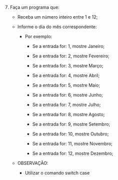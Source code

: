 07)	Faça um programa que:

    - Receba um número inteiro entre 1 e 12;
    
    - Informe o dia do mês correspondente:

        - Por exemplo:
            
            - Se a entrada for: 1, mostre Janeiro;
            
            - Se a entrada for: 2, mostre Fevereiro;
            
            - Se a entrada for: 3, mostre Março;
            
            - Se a entrada for: 4, mostre Abril;
            
            - Se a entrada for: 5, mostre Maio;
            
            - Se a entrada for: 6, mostre Junho;
           
            - Se a entrada for: 7, mostre Julho;
           
            - Se a entrada for: 8, mostre Agosto;
           
            - Se a entrada for: 9, mostre Setembro;
           
            - Se a entrada for: 10, mostre Outubro;
           
            - Se a entrada for: 11, mostre Novembro;

            - Se a entrada for: 12, mostre Dezembro;
            
            
    - OBSERVAÇÃO: 
       
       - Utilizar o comando switch case